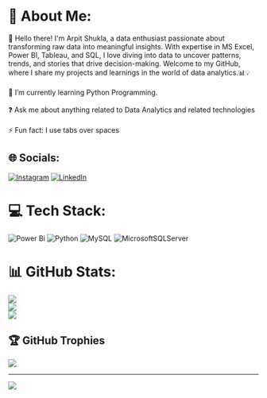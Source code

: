 # 💫 About Me:
👋 Hello there! I'm Arpit Shukla, a data enthusiast passionate about transforming raw data into meaningful insights. With expertise in MS Excel, Power BI, Tableau, and SQL, I love diving into data to uncover patterns, trends, and stories that drive decision-making. Welcome to my GitHub, where I share my projects and learnings in the world of data analytics.📊💡<br><br>🌱 I’m currently learning Python Programming.<br><br>❓ Ask me about anything related to Data Analytics and related technologies<br><br>⚡ Fun fact: I use tabs over spaces


## 🌐 Socials:
[![Instagram](https://img.shields.io/badge/Instagram-%23E4405F.svg?logo=Instagram&logoColor=white)](https://instagram.com/shuklaa_ji__) [![LinkedIn](https://img.shields.io/badge/LinkedIn-%230077B5.svg?logo=linkedin&logoColor=white)](https://linkedin.com/in/https://linkedin.com/in/https://www.linkedin.com/in/arpit-shukla-7090b51ba/) 

# 💻 Tech Stack:
![Power Bi](https://img.shields.io/badge/power_bi-F2C811?style=for-the-badge&logo=powerbi&logoColor=black) ![Python](https://img.shields.io/badge/python-3670A0?style=for-the-badge&logo=python&logoColor=ffdd54) ![MySQL](https://img.shields.io/badge/mysql-%2300000f.svg?style=for-the-badge&logo=mysql&logoColor=white) ![MicrosoftSQLServer](https://img.shields.io/badge/Microsoft%20SQL%20Server-CC2927?style=for-the-badge&logo=microsoft%20sql%20server&logoColor=white)
# 📊 GitHub Stats:
![](https://github-readme-stats.vercel.app/api?username=arpitstelin&theme=dark&hide_border=false&include_all_commits=false&count_private=false)<br/>
![](https://github-readme-streak-stats.herokuapp.com/?user=arpitstelin&theme=dark&hide_border=false)<br/>
![](https://github-readme-stats.vercel.app/api/top-langs/?username=arpitstelin&theme=dark&hide_border=false&include_all_commits=false&count_private=false&layout=compact)

## 🏆 GitHub Trophies
![](https://github-profile-trophy.vercel.app/?username=arpitstelin&theme=radical&no-frame=false&no-bg=true&margin-w=4)

---
[![](https://visitcount.itsvg.in/api?id=arpitstelin&icon=2&color=7)](https://visitcount.itsvg.in)

<!-- Proudly created with GPRM ( https://gprm.itsvg.in ) -->
